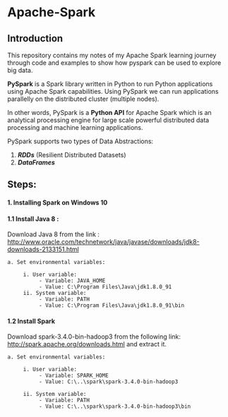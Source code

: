 # Apache-Spark

## Introduction

This repository contains my notes of my Apache Spark learning journey through code and examples to show how pyspark can be used to explore big data.

**PySpark** is a Spark library written in Python to run Python applications using Apache Spark capabilities. Using PySpark we can run applications parallelly on the distributed cluster (multiple nodes).

In other words, PySpark is a **Python API** for Apache Spark which is an analytical processing engine for large scale powerful distributed data processing and machine learning applications.

PySpark supports two types of Data Abstractions:

  1. ***RDDs*** (Resilient Distributed Datasets)
  2. ***DataFrames*** 

## Steps:
#### 1. Installing Spark on Windows 10
   #### 1.1 Install Java 8 :
  Download Java 8 from the link : http://www.oracle.com/technetwork/java/javase/downloads/jdk8-downloads-2133151.html
   
    a. Set environmental variables:
   
         i. User variable:
              - Variable: JAVA_HOME
              - Value: C:\Program Files\Java\jdk1.8.0_91
         ii. System variable:
              - Variable: PATH
              - Value: C:\Program Files\Java\jdk1.8.0_91\bin
     
   #### 1.2 Install Spark 
   Download spark-3.4.0-bin-hadoop3 from the following link: http://spark.apache.org/downloads.html and extract it.
   
    a. Set environmental variables:
   
         i. User variable:
              - Variable: SPARK_HOME
              - Value: C:\..\spark\spark-3.4.0-bin-hadoop3

         ii. System variable:
              - Variable: PATH
              - Value: C:\..\spark\spark-3.4.0-bin-hadoop3\bin

